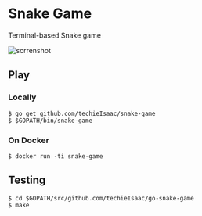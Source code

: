 # Snake Game

Terminal-based Snake game

![scrrenshot](http://i.imgur.com/pHf4fjt.gif)

## Play

### Locally

```
$ go get github.com/techieIsaac/snake-game
$ $GOPATH/bin/snake-game
```

### On Docker

```
$ docker run -ti snake-game
```

## Testing

```
$ cd $GOPATH/src/github.com/techieIsaac/go-snake-game
$ make
```
